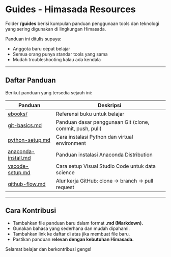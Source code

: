 # Guides - Himasada Resources

Folder **/guides** berisi kumpulan panduan penggunaan tools dan teknologi yang sering digunakan di lingkungan Himasada.

Panduan ini ditulis supaya:  
- Anggota baru cepat belajar  
- Semua orang punya standar tools yang sama  
- Mudah troubleshooting kalau ada kendala

---

## Daftar Panduan

Berikut panduan yang tersedia sejauh ini:

| Panduan | Deskripsi |
|---------|-----------|
| [ebooks/](ebooks/) | Referensi buku untuk belajar |
| [git-basics.md](git-basics.md) | Panduan dasar penggunaan Git (clone, commit, push, pull) |
| [python-setup.md](python-setup.md) | Cara instalasi Python dan virtual environment |
| [anaconda-install.md](anaconda-install.md) | Panduan instalasi Anaconda Distribution |
| [vscode-setup.md](vscode-setup.md) | Cara setup Visual Studio Code untuk data science |
| [github-flow.md](github-flow.md) | Alur kerja GitHub: clone → branch → pull request |

---

## Cara Kontribusi

- Tambahkan file panduan baru dalam format **.md (Markdown).**  
- Gunakan bahasa yang sederhana dan mudah dipahami.  
- Tambahkan link ke daftar di atas jika membuat file baru.  
- Pastikan panduan **relevan dengan kebutuhan Himasada.**


Selamat belajar dan berkontribusi gengs!
